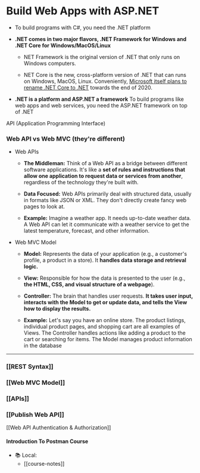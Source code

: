 # Build Web Apps with ASP.NET

+ To build programs with C#, you need the .NET platform

+ **.NET comes in two major flavors, .NET Framework for Windows and .NET Core for Windows/MacOS/Linux**
	+ NET Framework is the original version of .NET that only runs on Windows computers.
	  
	+ NET Core is the new, cross-platform version of .NET that can runs on Windows, MacOS, Linux.
		Conveniently, [Microsoft itself plans to rename .NET Core to .NET](https://devblogs.microsoft.com/dotnet/introducing-net-5/) towards the end of 2020.

+ **.NET is a platform and ASP.NET a framework**
	To build programs like web apps and web services, you need the ASP.NET framework on top of .NET

API (Application Programming Interface)

### Web API vs Web MVC (they're different)

+ Web APIs
	+ **The Middleman:** Think of a Web API as a bridge between different software applications. It's like a **set of rules and instructions that allow one application to request data or services from another**, regardless of the technology they're built with.
	+ **Data Focused:** Web APIs primarily deal with structured data, usually in formats like JSON or XML. They don't directly create fancy web pages to look at.
		  
	+ **Example:** Imagine a weather app. It needs up-to-date weather data. A Web API can let it communicate with a weather service to get the latest temperature, forecast, and other information.



+ Web MVC Model  
	- **Model:** Represents the data of your application (e.g., a customer's profile, a product in a store). It **handles data storage and retrieval logic.**
		
	- **View:** Responsible for how the data is presented to the user (e.g., **the HTML, CSS, and visual structure of a webpage**).
		
	- **Controller:** The brain that handles user requests. **It takes user input, interacts with the Model to get or update data, and tells the View how to display the results.**
		
	+ **Example:** Let's say you have an online store. The product listings, individual product pages, and shopping cart are all examples of Views. The Controller handles actions like adding a product to the cart or searching for items. The Model manages product information in the database



---

### [[REST Syntax]] 

### [[Web MVC Model]]

### **[[APIs]]**

### [[Publish Web API]]

[[Web API Authentication & Authorization]]


#### Introduction To Postman Course
+ 📚 Local:
	+ [[course-notes]]

